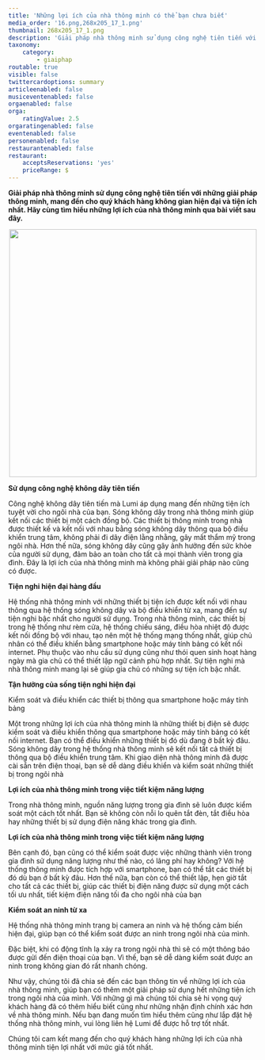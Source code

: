 ```yaml
---
title: 'Những lợi ích của nhà thông minh có thể bạn chưa biết'
media_order: '16.png,268x205_17_1.png'
thumbnail: 268x205_17_1.png
description: 'Giải pháp nhà thông minh sử dụng công nghệ tiên tiến với những giải pháp thông minh, mang đến cho quý khách hàng không gian hiện đại và tiện ích nhất. Hãy cùng tìm hiểu những lợi ích của nhà thông minh qua bài viết sau đây....'
taxonomy:
    category:
        - giaiphap
routable: true
visible: false
twittercardoptions: summary
articleenabled: false
musiceventenabled: false
orgaenabled: false
orga:
    ratingValue: 2.5
orgaratingenabled: false
eventenabled: false
personenabled: false
restaurantenabled: false
restaurant:
    acceptsReservations: 'yes'
    priceRange: $
---
```


<p><strong>Giải ph&aacute;p nh&agrave; th&ocirc;ng minh sử dụng c&ocirc;ng nghệ ti&ecirc;n tiến với những giải ph&aacute;p th&ocirc;ng minh, mang đến cho qu&yacute; kh&aacute;ch h&agrave;ng kh&ocirc;ng gian hiện đại v&agrave; tiện &iacute;ch nhất. H&atilde;y c&ugrave;ng t&igrave;m hiểu những lợi &iacute;ch của nh&agrave; th&ocirc;ng minh qua b&agrave;i viết sau đ&acirc;y.</strong></p>
<p><img style="display: block; margin-left: auto; margin-right: auto;" src="/newv1/tu-van-giai-phap/nhung-loi-ich-cua-nha-thong-minh-co-the-ban-chua-biet/16.png" alt="" width="500" /></p>
<p><strong>Sử dụng c&ocirc;ng nghệ kh&ocirc;ng d&acirc;y ti&ecirc;n tiến</strong></p>
<p>C&ocirc;ng nghệ kh&ocirc;ng d&acirc;y ti&ecirc;n tiến m&agrave; Lumi &aacute;p dụng mang đến những tiện &iacute;ch tuyệt vời cho ng&ocirc;i nh&agrave; của bạn. S&oacute;ng kh&ocirc;ng d&acirc;y trong nh&agrave; th&ocirc;ng minh gi&uacute;p kết nối c&aacute;c thiết bị một c&aacute;ch đồng bộ. C&aacute;c thiết bị th&ocirc;ng minh trong nh&agrave; được thiết kế v&agrave; kết nối với nhau bằng s&oacute;ng kh&ocirc;ng d&acirc;y th&ocirc;ng qua bộ điều khiển trung t&acirc;m, kh&ocirc;ng phải đi d&acirc;y điện lằng nhằng, g&acirc;y mất thẩm mỹ trong ng&ocirc;i nh&agrave;. Hơn thế nữa, s&oacute;ng kh&ocirc;ng d&acirc;y cũng g&acirc;y ảnh hưởng đến sức khỏe của người sử dụng, đảm bảo an to&agrave;n cho tất cả mọi th&agrave;nh vi&ecirc;n trong gia đ&igrave;nh. Đ&acirc;y l&agrave; lợi &iacute;ch của nh&agrave; th&ocirc;ng minh m&agrave; kh&ocirc;ng phải giải ph&aacute;p n&agrave;o cũng c&oacute; được.</p>
<p><strong>Tiện nghi hiện đại h&agrave;ng đầu</strong></p>
<p>Hệ thống nh&agrave; th&ocirc;ng minh với những thiết bị tiện &iacute;ch được kết nối với nhau th&ocirc;ng qua hệ thống s&oacute;ng kh&ocirc;ng d&acirc;y v&agrave; bộ điều khiển từ xa, mang đến sự tiện nghi bậc nhất cho người sử dụng. Trong nh&agrave; th&ocirc;ng minh, c&aacute;c thiết bị trong hệ thống như r&egrave;m cửa, hệ thống chiếu s&aacute;ng, điều h&ograve;a nhiệt độ được kết nối đồng bộ với nhau, tạo n&ecirc;n một hệ thống mạng thống nhất, gi&uacute;p chủ nh&acirc;n c&oacute; thể điều khiển bằng smartphone hoặc m&aacute;y t&iacute;nh bảng c&oacute; kết nối internet. Phụ thuộc v&agrave;o nhu cầu sử dụng cũng như th&oacute;i quen sinh hoạt h&agrave;ng ng&agrave;y m&agrave; gia chủ c&oacute; thể thiết lập ngữ cảnh ph&ugrave; hợp nhất. Sự tiện nghi m&agrave; nh&agrave; th&ocirc;ng minh mang lại sẽ gi&uacute;p gia chủ c&oacute; những sự tiện &iacute;ch bậc nhất.</p>
<p><strong>Tận hưởng của sống tiện nghi hiện đại</strong></p>
<p>Kiểm so&aacute;t v&agrave; điều khiển c&aacute;c thiết bị th&ocirc;ng qua smartphone hoặc m&aacute;y t&iacute;nh bảng</p>
<p>Một trong những lợi &iacute;ch của nh&agrave; th&ocirc;ng minh l&agrave; những thiết bị điện sẽ được kiểm so&aacute;t v&agrave; điều khiển th&ocirc;ng qua smartphone hoặc m&aacute;y t&iacute;nh bảng c&oacute; kết nối internet. Bạn c&oacute; thể điều khiển những thiết bị đ&oacute; d&ugrave; đang ở bất kỳ đ&acirc;u. S&oacute;ng kh&ocirc;ng d&acirc;y trong hệ thống nh&agrave; th&ocirc;ng minh sẽ kết nối tất cả thiết bị th&ocirc;ng qua bộ điều khiển trung t&acirc;m. Khi giao diện nh&agrave; th&ocirc;ng minh đ&atilde; được c&agrave;i sẵn tr&ecirc;n điện thoại, bạn sẽ dễ d&agrave;ng điều khiển v&agrave; kiểm so&aacute;t những thiết bị trong ng&ocirc;i nh&agrave;</p>
<p><strong>Lợi &iacute;ch của nh&agrave; th&ocirc;ng minh trong việc tiết kiệm năng lượng</strong></p>
<p>Trong nh&agrave; th&ocirc;ng minh, nguồn năng lượng trong gia đ&igrave;nh sẽ lu&ocirc;n được kiểm so&aacute;t một c&aacute;ch tốt nhất. Bạn sẽ kh&ocirc;ng c&ograve;n nỗi lo qu&ecirc;n tắt đ&egrave;n, tắt điều h&ograve;a hay những thiết bị sử dụng điện năng kh&aacute;c trong gia đ&igrave;nh.</p>
<p><strong>Lợi &iacute;ch của nh&agrave; th&ocirc;ng minh trong việc tiết kiệm năng lượng</strong></p>
<p>B&ecirc;n cạnh đ&oacute;, bạn cũng c&oacute; thể kiểm so&aacute;t được việc những th&agrave;nh vi&ecirc;n trong gia đ&igrave;nh sử dụng năng lượng như thế n&agrave;o, c&oacute; l&atilde;ng ph&iacute; hay kh&ocirc;ng? Với hệ thống th&ocirc;ng minh được t&iacute;ch hợp với smartphone, bạn c&oacute; thể tắt c&aacute;c thiết bị đ&oacute; d&ugrave; bạn ở bất kỳ đ&acirc;u. Hơn thế nữa, bạn c&ograve;n c&oacute; thể thiết lập, hẹn giờ tắt cho tất cả c&aacute;c thiết bị, gi&uacute;p c&aacute;c thiết bị điện năng được sử dụng một c&aacute;ch tối ưu nhất, tiết kiệm điện năng tối đa cho ng&ocirc;i nh&agrave; của bạn</p>
<p><strong>Kiểm so&aacute;t an ninh từ xa</strong></p>
<p>Hệ thống nh&agrave; th&ocirc;ng minh trang bị camera an ninh v&agrave; hệ thống cảm biến hiện đại, gi&uacute;p bạn c&oacute; thể kiểm so&aacute;t được an ninh trong ng&ocirc;i nh&agrave; của m&igrave;nh.</p>
<p>Đặc biệt, khi c&oacute; động tĩnh lạ xảy ra trong ng&ocirc;i nh&agrave; th&igrave; sẽ c&oacute; một th&ocirc;ng b&aacute;o được gửi đến điện thoại của bạn. V&igrave; thế, bạn sẽ dễ d&agrave;ng kiểm so&aacute;t được an ninh trong kh&ocirc;ng gian đ&oacute; rất nhanh ch&oacute;ng.</p>
<p>Như vậy, ch&uacute;ng t&ocirc;i đ&atilde; chia sẻ đến c&aacute;c bạn th&ocirc;ng tin về những lợi &iacute;ch của nh&agrave; th&ocirc;ng minh, gi&uacute;p bạn c&oacute; th&ecirc;m một giải ph&aacute;p sử dụng hết những tiện &iacute;ch trong ng&ocirc;i nh&agrave; của m&igrave;nh. Với những g&igrave; m&agrave; ch&uacute;ng t&ocirc;i chia sẻ hi vọng qu&yacute; kh&aacute;ch h&agrave;ng đ&atilde; c&oacute; th&ecirc;m hiểu biết cũng như những nhận định ch&iacute;nh x&aacute;c hơn về nh&agrave; th&ocirc;ng minh. Nếu bạn đang muốn t&igrave;m hiểu th&ecirc;m cũng như lắp đặt hệ thống nh&agrave; th&ocirc;ng minh, vui l&ograve;ng li&ecirc;n hệ Lumi để được hỗ trợ tốt nhất.</p>
<p>Ch&uacute;ng t&ocirc;i cam kết mang đến cho qu&yacute; kh&aacute;ch h&agrave;ng những lợi &iacute;ch của nh&agrave; th&ocirc;ng minh tiện lợi nhất với mức gi&aacute; tốt nhất.</p>